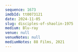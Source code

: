 ```yaml
---
sequence: 1673
imdbId: tt0073121
date: 2024-11-05
slug: disciples-of-shaolin-1975
medium: Blu-ray
venue: null
venueNotes: null
mediumNotes: 88 Films, 2021
---
```



